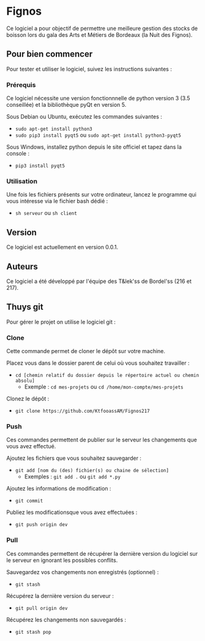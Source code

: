 # Fignos

Ce logiciel a pour objectif de permettre une meilleure gestion des stocks de boisson lors du gala des Arts et Métiers de Bordeaux (la Nuit des Fignos).

## Pour bien commencer

Pour tester et utiliser le logiciel, suivez les instructions suivantes :

### Prérequis

Ce logiciel nécessite une version fonctionnnelle de python version 3 (3.5 conseillée) et la bibliothèque pyQt en version 5.

Sous Debian ou Ubuntu, exécutez les commandes suivantes :
* `sudo apt-get install python3`  
* `sudo pip3 install pyqt5` ou `sudo apt-get install python3-pyqt5`

Sous Windows, installez python depuis le site officiel et tapez dans la console :
* `pip3 install pyqt5`

### Utilisation

Une fois les fichiers présents sur votre ordinateur, lancez le programme qui vous intéresse via le fichier bash dédié :
* `sh serveur` ou `sh client`

## Version

Ce logiciel est actuellement en version 0.0.1.

## Auteurs

Ce logiciel a été développé par l'équipe des T\&lek'ss de Bordel'ss (216 et 217).

## Thuys git

Pour gérer le projet on utilise le logiciel git :

### Clone

Cette commande permet de cloner le dépôt sur votre machine.

Placez vous dans le dossier parent de celui où vous souhaitez travailler :
* `cd [chemin relatif du dossier depuis le répertoire actuel ou chemin absolu]`
    * Exemple : `cd mes-projets` ou `cd /home/mon-compte/mes-projets`

Clonez le dépôt :
* `git clone https://github.com/KtfooassAM/Fignos217`

### Push

Ces commandes permettent de publier sur le serveur les changements que vous avez effectué.

Ajoutez les fichiers que vous souhaitez sauvegarder :
* `git add [nom du (des) fichier(s) ou chaine de sélection]`
    * Exemples : `git add .` ou `git add *.py`

Ajoutez les informations de modification :
* `git commit`

Publiez les modificationsque vous avez effectuées :
* `git push origin dev`

### Pull

Ces commandes permettent de récupérer la dernière version du logiciel sur le serveur en ignorant les possibles conflits.

Sauvegardez vos changements non enregistrés (optionnel) :
* `git stash`

Récupérez la dernière version du serveur :
* `git pull origin dev`

Récupérez les changements non sauvegardés :
* `git stash pop`

